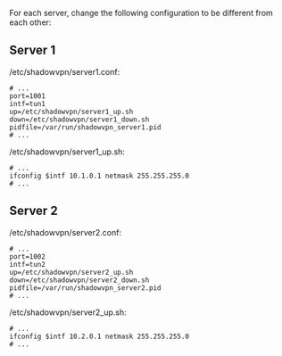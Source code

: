 For each server, change the following configuration to be different from each other:

Server 1
--------

/etc/shadowvpn/server1.conf:

    # ...
    port=1001
    intf=tun1
    up=/etc/shadowvpn/server1_up.sh
    down=/etc/shadowvpn/server1_down.sh
    pidfile=/var/run/shadowvpn_server1.pid
    # ...

/etc/shadowvpn/server1_up.sh:

    # ...
    ifconfig $intf 10.1.0.1 netmask 255.255.255.0
    # ...

Server 2
--------

/etc/shadowvpn/server2.conf:

    # ...
    port=1002
    intf=tun2
    up=/etc/shadowvpn/server2_up.sh
    down=/etc/shadowvpn/server2_down.sh
    pidfile=/var/run/shadowvpn_server2.pid
    # ...

/etc/shadowvpn/server2_up.sh:

    # ...
    ifconfig $intf 10.2.0.1 netmask 255.255.255.0
    # ...
